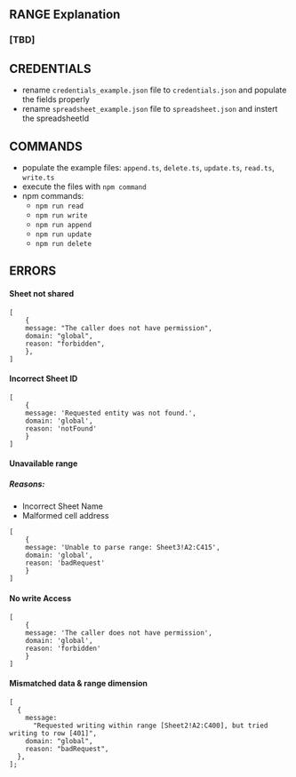 ## RANGE Explanation
### [TBD]

## CREDENTIALS 

* rename `credentials_example.json` file to `credentials.json` and populate the fields properly
* rename `spreadsheet_example.json` file to `spreadsheet.json` and instert the spreadsheetId

## COMMANDS

* populate the example files: `append.ts`, `delete.ts`, `update.ts`, `read.ts`, `write.ts` 
* execute the files with `npm command`
* npm commands:
  * `npm run read`
  * `npm run write`
  * `npm run append` 
  * `npm run update` 
  * `npm run delete` 

## ERRORS

#### Sheet not shared
```
[
    {
    message: "The caller does not have permission",
    domain: "global",
    reason: "forbidden",
    },
]
```

#### Incorrect Sheet ID
```
[
    {
    message: 'Requested entity was not found.',
    domain: 'global',
    reason: 'notFound'
    }
]
```

#### Unavailable range 

##### Reasons:
* Incorrect Sheet Name
* Malformed cell address

```
[
    {
    message: 'Unable to parse range: Sheet3!A2:C415',
    domain: 'global',
    reason: 'badRequest'
    }
]
```

#### No write Access
```
[
    {
    message: 'The caller does not have permission',
    domain: 'global',
    reason: 'forbidden'
    }
]
```

#### Mismatched data & range dimension
    [
      {
        message:
          "Requested writing within range [Sheet2!A2:C400], but tried writing to row [401]",
        domain: "global",
        reason: "badRequest",
      },
    ];
    
